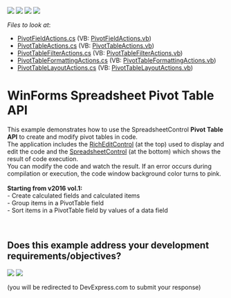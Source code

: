 <!-- default badges list -->
![](https://img.shields.io/endpoint?url=https://codecentral.devexpress.com/api/v1/VersionRange/128614179/15.2.4%2B)
[![](https://img.shields.io/badge/Open_in_DevExpress_Support_Center-FF7200?style=flat-square&logo=DevExpress&logoColor=white)](https://supportcenter.devexpress.com/ticket/details/T298650)
[![](https://img.shields.io/badge/📖_How_to_use_DevExpress_Examples-e9f6fc?style=flat-square)](https://docs.devexpress.com/GeneralInformation/403183)
[![](https://img.shields.io/badge/💬_Leave_Feedback-feecdd?style=flat-square)](#does-this-example-address-your-development-requirementsobjectives)
<!-- default badges end -->
<!-- default file list -->
*Files to look at*:

* [PivotFieldActions.cs](./CS/SpreadsheetPivotTableExamples/CodeExamples/PivotFieldActions.cs) (VB: [PivotFieldActions.vb](./VB/SpreadsheetPivotTableExamples/CodeExamples/PivotFieldActions.vb))
* [PivotTableActions.cs](./CS/SpreadsheetPivotTableExamples/CodeExamples/PivotTableActions.cs) (VB: [PivotTableActions.vb](./VB/SpreadsheetPivotTableExamples/CodeExamples/PivotTableActions.vb))
* [PivotTableFilterActions.cs](./CS/SpreadsheetPivotTableExamples/CodeExamples/PivotTableFilterActions.cs) (VB: [PivotTableFilterActions.vb](./VB/SpreadsheetPivotTableExamples/CodeExamples/PivotTableFilterActions.vb))
* [PivotTableFormattingActions.cs](./CS/SpreadsheetPivotTableExamples/CodeExamples/PivotTableFormattingActions.cs) (VB: [PivotTableFormattingActions.vb](./VB/SpreadsheetPivotTableExamples/CodeExamples/PivotTableFormattingActions.vb))
* [PivotTableLayoutActions.cs](./CS/SpreadsheetPivotTableExamples/CodeExamples/PivotTableLayoutActions.cs) (VB: [PivotTableLayoutActions.vb](./VB/SpreadsheetPivotTableExamples/CodeExamples/PivotTableLayoutActions.vb))
<!-- default file list end -->
# WinForms Spreadsheet Pivot Table API


This example demonstrates how to use the SpreadsheetControl <strong>Pivot Table API</strong> to create and modify pivot tables in code.<br>The application includes the <a href="https://documentation.devexpress.com/#WindowsForms/CustomDocument6975">RichEditControl</a> (at the top) used to display and edit the code and the <a href="https://documentation.devexpress.com/#WindowsForms/clsDevExpressXtraSpreadsheetSpreadsheetControltopic">SpreadsheetControl</a> (at the bottom) which shows the result of code execution.<br>You can modify the code and watch the result. If an error occurs during compilation or execution, the code window background color turns to pink.<br><br><strong>Starting from v2016 vol.1:</strong><br>- Create calculated fields and calculated items<br>- Group items in a PivotTable field<br>- Sort items in a PivotTable field by values of a data field

<br/>


<!-- feedback -->
## Does this example address your development requirements/objectives?

[<img src="https://www.devexpress.com/support/examples/i/yes-button.svg"/>](https://www.devexpress.com/support/examples/survey.xml?utm_source=github&utm_campaign=winforms-spreadsheet-pivot-table-api&~~~was_helpful=yes) [<img src="https://www.devexpress.com/support/examples/i/no-button.svg"/>](https://www.devexpress.com/support/examples/survey.xml?utm_source=github&utm_campaign=winforms-spreadsheet-pivot-table-api&~~~was_helpful=no)

(you will be redirected to DevExpress.com to submit your response)
<!-- feedback end -->
